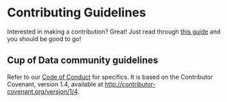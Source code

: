 # Contributing Guidelines

Interested in making a contribution? Great! Just read through [this guide](https://github.com/cupofdata/opensource/blob/master/CONTRIBUTING.md) and you should be good to go!

## Cup of Data community guidelines

Refer to our [Code of Conduct](CODE_OF_CONDUCT.md) for specifics. It is based on the Contributor Covenant, version 1.4, available at http://contributor-covenant.org/version/1/4.

